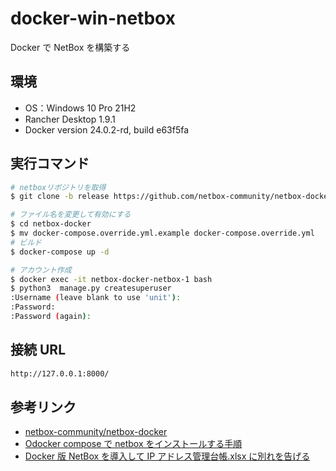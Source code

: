 # docker-win-netbox

Docker で NetBox を構築する

## 環境

- OS：Windows 10 Pro 21H2
- Rancher Desktop 1.9.1
- Docker version 24.0.2-rd, build e63f5fa

## 実行コマンド

```bash
# netboxリポジトリを取得
$ git clone -b release https://github.com/netbox-community/netbox-docker.git

# ファイル名を変更して有効にする
$ cd netbox-docker
$ mv docker-compose.override.yml.example docker-compose.override.yml
# ビルド
$ docker-compose up -d

# アカウント作成
$ docker exec -it netbox-docker-netbox-1 bash
$ python3  manage.py createsuperuser
:Username (leave blank to use 'unit'):
:Password:
:Password (again):
```

## 接続 URL

```bash
http://127.0.0.1:8000/
```

## 参考リンク

- [netbox-community/netbox-docker](https://github.com/netbox-community/netbox-docker)
- [Odocker compose で netbox をインストールする手順](https://mebee.info/2020/08/19/post-14474/)
- [Docker 版 NetBox を導入して IP アドレス管理台帳.xlsx に別れを告げる](https://zaki-hmkc.hatenablog.com/entry/2021/01/11/171626)
